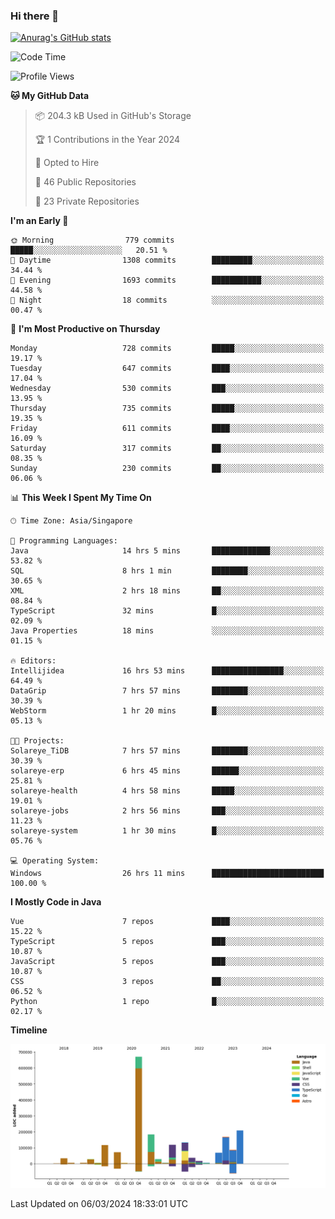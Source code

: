 ### Hi there 👋

[![Anurag's GitHub stats](https://github-readme-stats.vercel.app/api?username=xiumu2017&show_icons=true&theme=radical)](https://github.com/anuraghazra/github-readme-stats)

<!--
**xiumu2017/xiumu2017** is a ✨ _special_ ✨ repository because its `README.md` (this file) appears on your GitHub profile.

Here are some ideas to get you started:

- 🔭 I’m currently working on ...
- 🌱 I’m currently learning ...
- 👯 I’m looking to collaborate on ...
- 🤔 I’m looking for help with ...
- 💬 Ask me about ...
- 📫 How to reach me: ...
- 😄 Pronouns: ...
- ⚡ Fun fact: ...
-->

<!--START_SECTION:waka-->
![Code Time](http://img.shields.io/badge/Code%20Time-2%2C009%20hrs%2056%20mins-blue)

![Profile Views](http://img.shields.io/badge/Profile%20Views-0-blue)

**🐱 My GitHub Data** 

> 📦 204.3 kB Used in GitHub's Storage 
 > 
> 🏆 1 Contributions in the Year 2024
 > 
> 💼 Opted to Hire
 > 
> 📜 46 Public Repositories 
 > 
> 🔑 23 Private Repositories 
 > 
**I'm an Early 🐤** 

```text
🌞 Morning                779 commits         █████░░░░░░░░░░░░░░░░░░░░   20.51 % 
🌆 Daytime                1308 commits        █████████░░░░░░░░░░░░░░░░   34.44 % 
🌃 Evening                1693 commits        ███████████░░░░░░░░░░░░░░   44.58 % 
🌙 Night                  18 commits          ░░░░░░░░░░░░░░░░░░░░░░░░░   00.47 % 
```
📅 **I'm Most Productive on Thursday** 

```text
Monday                   728 commits         █████░░░░░░░░░░░░░░░░░░░░   19.17 % 
Tuesday                  647 commits         ████░░░░░░░░░░░░░░░░░░░░░   17.04 % 
Wednesday                530 commits         ███░░░░░░░░░░░░░░░░░░░░░░   13.95 % 
Thursday                 735 commits         █████░░░░░░░░░░░░░░░░░░░░   19.35 % 
Friday                   611 commits         ████░░░░░░░░░░░░░░░░░░░░░   16.09 % 
Saturday                 317 commits         ██░░░░░░░░░░░░░░░░░░░░░░░   08.35 % 
Sunday                   230 commits         ██░░░░░░░░░░░░░░░░░░░░░░░   06.06 % 
```


📊 **This Week I Spent My Time On** 

```text
🕑︎ Time Zone: Asia/Singapore

💬 Programming Languages: 
Java                     14 hrs 5 mins       █████████████░░░░░░░░░░░░   53.82 % 
SQL                      8 hrs 1 min         ████████░░░░░░░░░░░░░░░░░   30.65 % 
XML                      2 hrs 18 mins       ██░░░░░░░░░░░░░░░░░░░░░░░   08.84 % 
TypeScript               32 mins             █░░░░░░░░░░░░░░░░░░░░░░░░   02.09 % 
Java Properties          18 mins             ░░░░░░░░░░░░░░░░░░░░░░░░░   01.15 % 

🔥 Editors: 
Intellijidea             16 hrs 53 mins      ████████████████░░░░░░░░░   64.49 % 
DataGrip                 7 hrs 57 mins       ████████░░░░░░░░░░░░░░░░░   30.39 % 
WebStorm                 1 hr 20 mins        █░░░░░░░░░░░░░░░░░░░░░░░░   05.13 % 

🐱‍💻 Projects: 
Solareye_TiDB            7 hrs 57 mins       ████████░░░░░░░░░░░░░░░░░   30.39 % 
solareye-erp             6 hrs 45 mins       ██████░░░░░░░░░░░░░░░░░░░   25.81 % 
solareye-health          4 hrs 58 mins       █████░░░░░░░░░░░░░░░░░░░░   19.01 % 
solareye-jobs            2 hrs 56 mins       ███░░░░░░░░░░░░░░░░░░░░░░   11.23 % 
solareye-system          1 hr 30 mins        █░░░░░░░░░░░░░░░░░░░░░░░░   05.76 % 

💻 Operating System: 
Windows                  26 hrs 11 mins      █████████████████████████   100.00 % 
```

**I Mostly Code in Java** 

```text
Vue                      7 repos             ████░░░░░░░░░░░░░░░░░░░░░   15.22 % 
TypeScript               5 repos             ███░░░░░░░░░░░░░░░░░░░░░░   10.87 % 
JavaScript               5 repos             ███░░░░░░░░░░░░░░░░░░░░░░   10.87 % 
CSS                      3 repos             ██░░░░░░░░░░░░░░░░░░░░░░░   06.52 % 
Python                   1 repo              █░░░░░░░░░░░░░░░░░░░░░░░░   02.17 % 
```



**Timeline**

![Lines of Code chart](https://raw.githubusercontent.com/xiumu2017/xiumu2017/main/assets/bar_graph.png)


 Last Updated on 06/03/2024 18:33:01 UTC
<!--END_SECTION:waka-->
